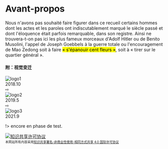 # Avant-propos

Nous n'avons pas souhaité faire figurer dans ce recueil certains hommes dont les actes et les paroles ont indiscutablement marqué le siècle passé et dont l'éloquence était parfois remarquable, dans son registre. Ainsi ne trouvera-t-on pas ici les plus fameux morceaux d'Adolf Hitler ou de Benito Musolini, l'appel de Joseph Goebbels à la guerre totale ou l'encouragement de Mao Zedong soit à faire <mark>« s'épanouir cent fleurs »</mark>, soit à « tirer sur le quartier général ».

#### 附：视觉变迁
<div id="logo-history">
    <div class="logo" id="object-1"><img src="https://z3.ax1x.com/2021/09/16/4uiKJO.jpg" alt="logo1"></div>
    <div id="explanation-1">2018.10</div>
    <div id="arrow-1">⇨</div>
    <div class="logo" id="object-2"><img src="https://z3.ax1x.com/2021/09/16/4uiYwt.png" alt="logo2"></div>
    <div id="explanation-2">2019.5</div>
    <div id="arrow-2">⇨</div>
    <div class="logo" id="object-3"><img src="https://z3.ax1x.com/2021/09/16/4uitTP.png" alt="logo3"></div>
    <div id="explanation-3">2021.9</div>
</div>

!> encore en phase de test.

<div id="license-container">
<a rel="license" href="http://creativecommons.org/licenses/by-nc-sa/4.0/" target="_blank">
<!-- <img alt="知识共享许可协议" style="border-width:0" src="https://i.creativecommons.org/l/by-nc-sa/4.0/80x15.png" /> -->
<img alt="知识共享许可协议" style="border-width:0" src="https://i.creativecommons.org/l/by-nc-sa/4.0/88x31.png" /></a><br><span style="font-size:10px;">本网站所有内容采用<a rel="license" href="http://creativecommons.org/licenses/by-nc-sa/4.0/">知识共享署名-非商业性使用-相同方式共享 4.0 国际许可协议</a></span>
</div>